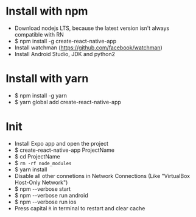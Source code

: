 Install with npm
=====
* Download nodejs LTS, because the latest version isn't always compatible with RN
* $ npm install -g create-react-native-app
* Install watchman (https://github.com/facebook/watchman)
* Install Android Studio, JDK and python2

Install with yarn
=====
* $ npm install -g yarn
* $ yarn global add create-react-native-app

Init
======
* Install Expo app and open the project
* $ create-react-native-app ProjectName
* $ cd ProjectName
* $ `rm -rf node_modules`
* $ yarn install
* Disable all other connetions in Network Connections (Like "VirtualBox Host-Only Network")
* $ npm --verbose start
* $ npm --verbose run android
* $ npm --verbose run ios
* Press capital `R` in terminal to restart and clear cache
